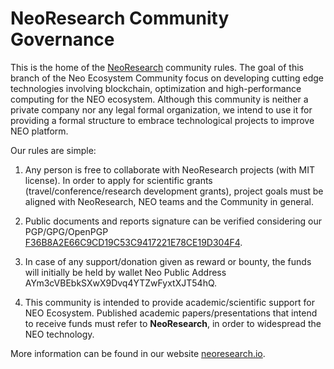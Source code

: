 # NeoResearch Community Governance

This is the home of the [NeoResearch](neoresearch.io) community rules.
The goal of this branch of the Neo Ecosystem Community focus on developing cutting edge technologies involving blockchain, optimization and high-performance computing for the NEO ecosystem. Although this community is neither a private company nor any legal formal organization, we intend to use it for providing a formal structure to embrace technological projects to improve NEO platform.


Our rules are simple:

1. Any person is free to collaborate with NeoResearch projects (with MIT license). In order to apply for scientific grants (travel/conference/research development grants), project goals must be aligned with NeoResearch, NEO teams and the Community in general.

1. Public documents and reports signature can be verified considering our PGP/GPG/OpenPGP [F36B8A2E66C9CD19C53C9417221E78CE19D304F4](/GPG/NeoResearch_GPG_PublicKey.asc).

1. In case of any support/donation given as reward or bounty, the funds will initially be held by wallet Neo Public Address AYm3cVBEbkSXwX9Dvq4YTZwFyxtXJT54hQ.

1. This community is intended to provide academic/scientific support for NEO Ecosystem. Published academic papers/presentations that intend to receive funds must refer to __NeoResearch__, in order to widespread the NEO technology.

More information can be found in our website [neoresearch.io](https://neoresearch.io).
